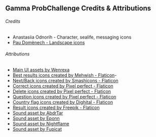 ## Gamma ProbChallenge Credits & Attributions

###### Credits
- Anastasiia Odnorih - Character, sealife, messaging icons
- [Pau Domènech - Landscape icons](https://www.artstation.com/arton)

###### Attributions
- [Main UI assets by Wenrexa](https://wenrexa.itch.io/)
- [Best results icons created by Mehwish - Flaticon](https://www.flaticon.com/free-icons/best-results)- 
- [Next/Back icons created by Smashicons - Flaticon](https://www.flaticon.com/free-icons/next)
- [Correct icons created by Pixel perfect - Flaticon](https://www.flaticon.com/free-icons/correct)
- [Delete icons created by Pixel perfect - Flaticon](https://www.flaticon.com/free-icons/delete)
- [Question icons created by Pixel perfect - Flaticon](https://www.flaticon.com/free-icons/question)
- [Country flag icons created by Dighital - Flaticon](https://www.flaticon.com/packs/country-flags-icons)
- [Result icons created by Freepik - Flaticon](https://www.flaticon.com/free-icons/result)
- [Sound asset by AbdrTar](https://freesound.org/people/AbdrTar/sounds/558121/) 
- [Sound asset by Eponn](https://freesound.org/people/Eponn/sounds/531512/)
- [Sound asset by Nightflame](https://freesound.org/people/Nightflame/sounds/397599/)
- [Sound asset by Fupicat](https://freesound.org/people/Fupicat/sounds/607207/)
